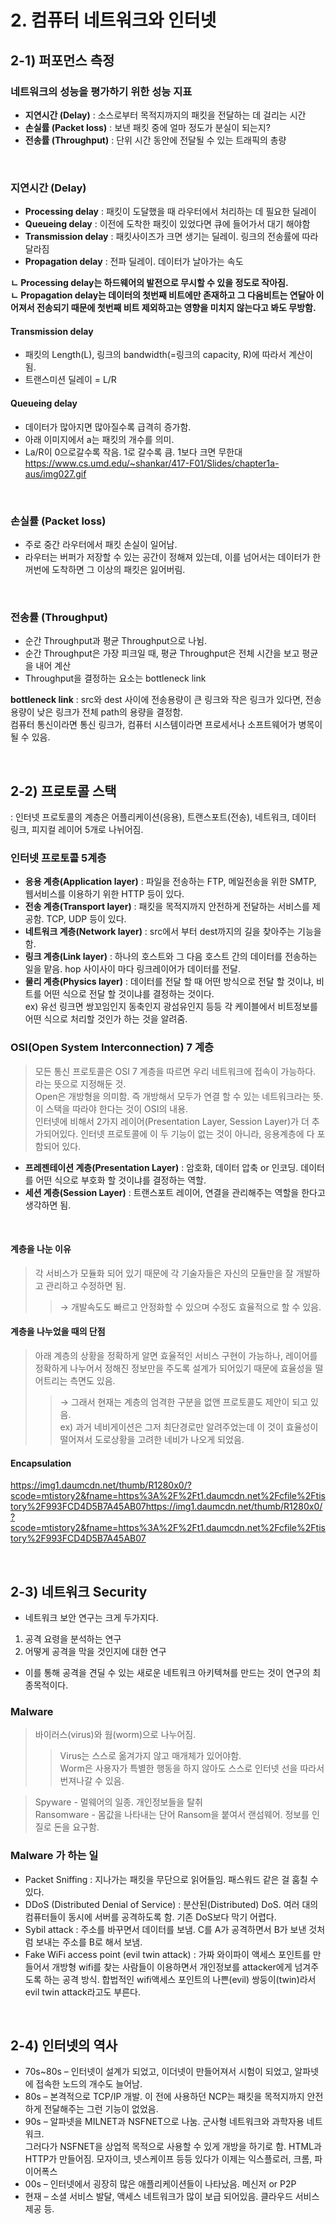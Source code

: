 # 2.	컴퓨터 네트워크와 인터넷
## 2-1) 퍼포먼스 측정

  ### 네트워크의 성능을 평가하기 위한 성능 지표
  - **지연시간 (Delay)**
  : 소스로부터 목적지까지의 패킷을 전달하는 데 걸리는 시간
  - **손실률 (Packet loss)**
  : 보낸 패킷 중에 얼마 정도가 분실이 되는지?
  - **전송률 (Throughput)**
  : 단위 시간 동안에 전달될 수 있는 트래픽의 총량   
  
<br>

  ### 지연시간 (Delay)
  - **Processing delay** : 패킷이 도달했을 때 라우터에서 처리하는 데 필요한 딜레이
  - **Queueing delay** : 이전에 도착한 패킷이 있었다면 큐에 들어가서 대기 해야함
  - **Transmission delay** : 패킷사이즈가 크면 생기는 딜레이. 링크의 전송률에 따라 달라짐 
  - **Propagation delay** : 전파 딜레이. 데이터가 날아가는 속도    
  
**ㄴ Processing delay는 하드웨어의 발전으로 무시할 수 있을 정도로 작아짐.**   
**ㄴ Propagation delay는 데이터의 첫번째 비트에만 존재하고 그 다음비트는 연달아 이어져서 전송되기 때문에 첫번째 비트 제외하고는 영향을 미치지 않는다고 봐도 무방함.**
  

#### Transmission delay
 - 패킷의 Length(L), 링크의 bandwidth(=링크의 capacity, R)에 따라서 계산이 됨. 
 - 트랜스미션 딜레이 = L/R

#### Queueing delay
 - 데이터가 많아지면 많아질수록 급격히 증가함.  
 - 아래 이미지에서 a는 패킷의 개수를 의미.  
 - La/R이 0으로갈수록 작음. 1로 갈수록 큼. 1보다 크면 무한대   
 https://www.cs.umd.edu/~shankar/417-F01/Slides/chapter1a-aus/img027.gif  
 
<br>

 
 ### 손실률 (Packet loss)
 - 주로 중간 라우터에서 패킷 손실이 일어남.  
 - 라우터는 버퍼가 저장할 수 있는 공간이 정해져 있는데, 이를 넘어서는 데이터가 한꺼번에 도착하면 그 이상의 패킷은 잃어버림.  
 
<br>

 ### 전송률 (Throughput)
 - 순간 Throughput과 평균 Throughput으로 나뉨.
 - 순간 Throughput은 가장 피크일 때, 평균 Throughput은 전체 시간을 보고 평균을 내어 계산
 - Throughput을 결정하는 요소는 bottleneck link  
 
 **bottleneck link** : src와 dest 사이에 전송용량이 큰 링크와 작은 링크가 있다면, 전송 용량이 낮은 링크가 전체 path의 용량을 결정함.  
                   컴퓨터 통신이라면 통신 링크가, 컴퓨터 시스템이라면 프로세서나 소프트웨어가 병목이 될 수 있음.
   
<br>

   
## 2-2) 프로토콜 스택
: 인터넷 프로토콜의 계층은 어플리케이션(응용), 트랜스포트(전송), 네트워크, 데이터 링크, 피지컬 레이어 5개로 나뉘어짐.  
### 인터넷 프로토콜 5계층  
- **응용 계층(Application layer)** : 파일을 전송하는 FTP, 메일전송을 위한 SMTP, 웹서비스를 이용하기 위한 HTTP 등이 있다.  
- **전송 계층(Transport layer)** : 패킷을 목적지까지 안전하게 전달하는 서비스를 제공함. TCP, UDP 등이 있다.  
- **네트워크 계층(Network layer)** : src에서 부터 dest까지의 길을 찾아주는 기능을 함.  
- **링크 계층(Link layer)** : 하나의 호스트와 그 다음 호스트 간의 데이터를 전송하는 일을 맡음. hop 사이사이 마다 링크레이어가 데이터를 전달.   
- **물리 계층(Physics layer)** : 데이터를 전달 할 때 어떤 방식으로 전달 할 것이냐, 비트를 어떤 식으로 전달 할 것이냐를 결정하는 것이다.  
ex) 유선 링크면 쌍꼬임인지 동축인지 광섬유인지 등등 각 케이블에서 비트정보를 어떤 식으로 처리할 것인가 하는 것을 알려줌.
  
  
### OSI(Open System Interconnection) 7 계층   
> 모든 통신 프로토콜은 OSI 7 계층을 따르면 우리 네트워크에 접속이 가능하다. 라는 뜻으로 지정해둔 것.   
Open은 개방형을 의미함. 즉 개방해서 모두가 연결 할 수 있는 네트워크라는 뜻. 이 스택을 따라야 한다는 것이 OSI의 내용.    
인터넷에 비해서 2가지 레이어(Presentation Layer, Session Layer)가 더 추가되어있다. 인터넷 프로토콜에 이 두 기능이 없는 것이 아니라, 응용계층에 다 포함되어 있다.  
- **프레젠테이션 계층(Presentation Layer)** : 암호화, 데이터 압축 or 인코딩. 데이터를 어떤 식으로 부호화 할 것이냐를 결정하는 역할.  
- **세션 계층(Session Layer)** : 트랜스포트 레이어, 연결을 관리해주는 역할을 한다고 생각하면 됨.
  
    
<br>

#### 계층을 나눈 이유  
> 각 서비스가 모듈화 되어 있기 때문에 각 기술자들은 자신의 모듈만을 잘 개발하고 관리하고 수정하면 됨.  
>> → 개발속도도 빠르고 안정화할 수 있으며 수정도 효율적으로 할 수 있음.  

#### 계층을 나누었을 때의 단점  
> 아래 계층의 상황을 정확하게 알면 효율적인 서비스 구현이 가능하나, 레이어를 정확하게 나누어서 정해진 정보만을 주도록 설계가 되어있기 때문에 효율성을 떨어트리는 측면도 있음.  
>> → 그래서 현재는 계층의 엄격한 구분을 없앤 프로토콜도 제안이 되고 있음.  
ex) 과거 네비게이션은 그저 최단경로만 알려주었는데 이 것이 효율성이 떨어져서 도로상황을 고려한 네비가 나오게 되었음.

#### Encapsulation 
https://img1.daumcdn.net/thumb/R1280x0/?scode=mtistory2&fname=https%3A%2F%2Ft1.daumcdn.net%2Fcfile%2Ftistory%2F993FCD4D5B7A45AB07https://img1.daumcdn.net/thumb/R1280x0/?scode=mtistory2&fname=https%3A%2F%2Ft1.daumcdn.net%2Fcfile%2Ftistory%2F993FCD4D5B7A45AB07

<br>

  
## 2-3) 네트워크 Security  
- 네트워크 보안 연구는 크게 두가지다.   
1. 공격 요령을 분석하는 연구    
2. 어떻게 공격을 막을 것인지에 대한 연구
- 이를 통해 공격을 견딜 수 있는 새로운 네트워크 아키텍쳐를 만드는 것이 연구의 최종목적이다.  

### Malware  
> 바이러스(virus)와 웜(worm)으로 나누어짐.   
>> Virus는 스스로 옮겨가지 않고 매개체가 있어야함.   
>> Worm은 사용자가 특별한 행동을 하지 않아도 스스로 인터넷 선을 따라서 번져나갈 수 있음.   

> Spyware - 멀웨어의 일종. 개인정보들을 탈취  
> Ransomware - 몸값을 나타내는 단어 Ransom을 붙여서 랜섬웨어. 정보를 인질로 돈을 요구함.

### Malware 가 하는 일  
-	Packet Sniffing : 지나가는 패킷을 무단으로 읽어들임. 패스워드 같은 걸 훔칠 수 있다.  
-	DDoS (Distributed Denial of Service) : 분산된(Distributed) DoS. 여러 대의 컴퓨터들이 동시에 서버를 공격하도록 함. 기존 DoS보다 막기 어렵다.
-	Sybil attack : 주소를 바꾸면서 데이터를 보냄. C를 A가 공격하면서 B가 보낸 것처럼 보내는 주소를 B로 해서 보냄.  
-	Fake WiFi access point (evil twin attack) : 가짜 와이파이 액세스 포인트를 만들어서 개방형 wifi를 찾는 사람들이 이용하면서 개인정보를 attacker에게 넘겨주도록 하는 공격 방식. 합법적인 wifi액세스 포인트의 나쁜(evil) 쌍둥이(twin)라서 evil twin attack라고도 부른다.  

<br>

## 2-4) 인터넷의 역사
- 70s~80s – 인터넷이 설계가 되었고, 이더넷이 만들어져서 시험이 되었고, 알파넷에 접속한 노드의 개수도 늘어남.  
- 80s – 본격적으로 TCP/IP 개발. 이 전에 사용하던 NCP는 패킷을 목적지까지 안전하게 전달해주는 그런 기능이 없었음.  
- 90s – 알파넷을 MILNET과 NSFNET으로 나눔. 군사형 네트워크와 과학자용 네트워크.  
	그러다가 NSFNET을 상업적 목적으로 사용할 수 있게 개방을 하기로 함. HTML과 HTTP가 만들어짐. 모자이크, 넷스케이프 등등 있다가 이제는 익스플로러, 크롬, 파이어폭스  
- 00s – 인터넷에서 굉장히 많은 애플리케이션들이 나타났음. 메신저 or P2P  
- 현재 – 소셜 서비스 발달, 액세스 네트워크가 많이 보급 되어있음. 클라우드 서비스 제공 등.  
